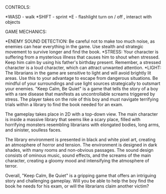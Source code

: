 CONTROLS:

*WASD - walk
*SHIFT - sprint
*E - flashlight turn on / off , interact with objects 


GAME MECHANICS:

*ENEMY SOUND DETECTION: Be careful not to make too much noise, as enemies can hear everything in the game. Use stealth and strategic movement to survive longer and find the book.
*STRESS: Your character is suffering from a mysterious illness that causes him to shout when stressed. Keep him calm  by using his father's birthday present. Remember, a stressed character is a loud character, which can attract unwanted attention.
*LIGHT: The librarians in the game are sensitive to light and will avoid brightly lit areas. Use this to your advantage to escape from dangerous situations. Be mindful of your surroundings and use light sources strategically to outsmart your enemies.
"Keep Calm, Be Quiet" is a game that tells the story of a boy with a rare disease that manifests as uncontrollable screams triggered by stress. The player takes on the role of this boy and must navigate terrifying trials within a library to find the book needed for an exam.

The gameplay takes place in 2D with a top-down view. The main character is inside a massive library that seems like a scary place, filled with horrifying monsters resembling librarians with elongated bodies, long arms, and sinister, soulless faces. 

The library environment is presented in black and white pixel art, creating an atmosphere of horror and tension. The environment is designed in dark shades, with many rooms and non-obvious passages. The sound design consists of ominous music, sound effects, and the screams of the main character, creating a gloomy mood and intensifying the atmosphere of terror.

Overall, "Keep Calm, Be Quiet" is a gripping game that offers an intriguing story and challenging gameplay. Will you be able to help the boy find the book he needs for his exam, or will the librarians claim another victim?
